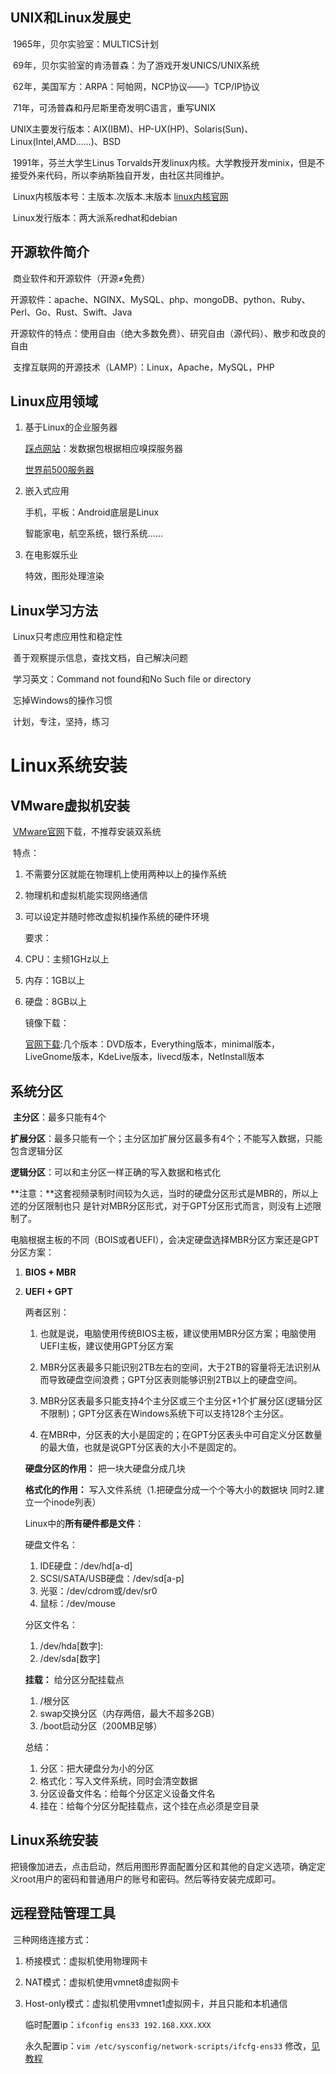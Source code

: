 
## 	UNIX和Linux发展史

​		1965年，贝尔实验室：MULTICS计划

​		69年，贝尔实验室的肯汤普森：为了游戏开发UNICS/UNIX系统

​		62年，美国军方：ARPA：阿帕网，NCP协议——》TCP/IP协议

​		71年，可汤普森和丹尼斯里奇发明C语言，重写UNIX

​		UNIX主要发行版本：AIX(IBM)、HP-UX(HP)、Solaris(Sun)、Linux(Intel,AMD......)、BSD

​		1991年，芬兰大学生Linus Torvalds开发linux内核。大学教授开发minix，但是不接受外来代码，所以李纳斯独自开发，由社区共同维护。

​		Linux内核版本号：主版本.次版本.末版本     [linux内核官网](www.kernel.org)

​		Linux发行版本：两大派系redhat和debian

## 	开源软件简介

​		商业软件和开源软件（开源≠免费）

​		开源软件：apache、NGINX、MySQL、php、mongoDB、python、Ruby、Perl、Go、Rust、Swift、Java

​		开源软件的特点：使用自由（绝大多数免费）、研究自由（源代码）、散步和改良的自由

​		支撑互联网的开源技术（LAMP）：Linux，Apache，MySQL，PHP

## 	Linux应用领域

1. 基于Linux的企业服务器

   [踩点网站](www.netcraft.com)：发数据包根据相应嗅探服务器

   [世界前500服务器](www.top500.org)

2. 嵌入式应用

   手机，平板：Android底层是Linux

   智能家电，航空系统，银行系统......

3. 在电影娱乐业

   特效，图形处理渲染

## 	Linux学习方法

​		Linux只考虑应用性和稳定性

​		善于观察提示信息，查找文档，自己解决问题

​		学习英文：Command not found和No Such file or directory

​		忘掉Windows的操作习惯

​		计划，专注，坚持，练习

# Linux系统安装

## 	VMware虚拟机安装

​		[VMware官网](www.vmware.com)下载，不推荐安装双系统

​		特点：

   1. 不需要分区就能在物理机上使用两种以上的操作系统

   2. 物理机和虚拟机能实现网络通信

   3. 可以设定并随时修改虚拟机操作系统的硬件环境

      要求：

1. CPU：主频1GHz以上

2. 内存：1GB以上

3. 硬盘：8GB以上

   镜像下载：

   [官网下载](https://www.centos.org/download/mirrors/):几个版本：DVD版本，Everything版本，minimal版本，LiveGnome版本，KdeLive版本，livecd版本，NetInstall版本

## 	系统分区

​		**主分区**：最多只能有4个

​		**扩展分区**：最多只能有一个；主分区加扩展分区最多有4个；不能写入数据，只能包含逻辑分区

​		**逻辑分区**：可以和主分区一样正确的写入数据和格式化

​		**注意：**这套视频录制时间较为久远，当时的硬盘分区形式是MBR的，所以上述的分区限制也只					是针对MBR分区形式，对于GPT分区形式而言，则没有上述限制了。

​		电脑根据主板的不同（BOIS或者UEFI），会决定硬盘选择MBR分区方案还是GPT分区方案：

1. **BIOS + MBR**

2. **UEFI + GPT**

   两者区别：

   1. 也就是说，电脑使用传统BIOS主板，建议使用MBR分区方案；电脑使用UEFI主板，建议使用GPT分区方案

   2. MBR分区表最多只能识别2TB左右的空间，大于2TB的容量将无法识别从而导致硬盘空间浪费；GPT分区表则能够识别2TB以上的硬盘空间。

   3. MBR分区表最多只能支持4个主分区或三个主分区+1个扩展分区(逻辑分区不限制)；GPT分区表在Windows系统下可以支持128个主分区。

   4. 在MBR中，分区表的大小是固定的；在GPT分区表头中可自定义分区数量的最大值，也就是说GPT分区表的大小不是固定的。

   **硬盘分区的作用：** 把一块大硬盘分成几块

   **格式化的作用：** 写入文件系统（1.把硬盘分成一个个等大小的数据块   同时2.建立一个inode列表）

   Linux中的**所有硬件都是文件**：

   硬盘文件名：

   1. IDE硬盘：/dev/hd[a-d]
   2. SCSI/SATA/USB硬盘：/dev/sd[a-p]
   3. 光驱：/dev/cdrom或/dev/sr0
   4. 鼠标：/dev/mouse

   分区文件名：

   1. /dev/hda[数字]:
   2. /dev/sda[数字]

   **挂载：** 给分区分配挂载点

   1. /根分区
   2. swap交换分区（内存两倍，最大不超多2GB）
   3. /boot启动分区（200MB足够）

   总结：

   1. 分区：把大硬盘分为小的分区
   2. 格式化：写入文件系统，同时会清空数据
   3. 分区设备文件名：给每个分区定义设备文件名
   4. 挂在：给每个分区分配挂载点，这个挂在点必须是空目录

## 	Linux系统安装

​		把镜像加进去，点击启动，然后用图形界面配置分区和其他的自定义选项，确定定义root用户的密码和普通用户的账号和密码。然后等待安装完成即可。

##  	远程登陆管理工具

​		三种网络连接方式：

1. 桥接模式：虚拟机使用物理网卡

2. NAT模式：虚拟机使用vmnet8虚拟网卡

3. Host-only模式：虚拟机使用vmnet1虚拟网卡，并且只能和本机通信

   临时配置ip：``ifconfig ens33 192.168.XXX.XXX`` 

   永久配置ip：``vim /etc/sysconfig/network-scripts/ifcfg-ens33`` 修改，[见教程](https://blog.csdn.net/weixin_44687427/article/details/88225478)

